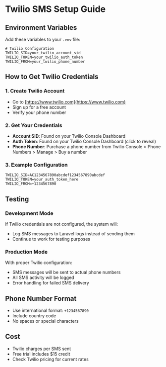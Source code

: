 # Twilio SMS Setup Guide

## Environment Variables

Add these variables to your `.env` file:

```env
# Twilio Configuration
TWILIO_SID=your_twilio_account_sid
TWILIO_TOKEN=your_twilio_auth_token
TWILIO_FROM=your_twilio_phone_number
```

## How to Get Twilio Credentials

### 1. Create Twilio Account

-   Go to [https://www.twilio.com](https://www.twilio.com)
-   Sign up for a free account
-   Verify your phone number

### 2. Get Your Credentials

-   **Account SID**: Found on your Twilio Console Dashboard
-   **Auth Token**: Found on your Twilio Console Dashboard (click to reveal)
-   **Phone Number**: Purchase a phone number from Twilio Console > Phone Numbers > Manage > Buy a number

### 3. Example Configuration

```env
TWILIO_SID=AC1234567890abcdef1234567890abcdef
TWILIO_TOKEN=your_auth_token_here
TWILIO_FROM=+1234567890
```

## Testing

### Development Mode

If Twilio credentials are not configured, the system will:

-   Log SMS messages to Laravel logs instead of sending them
-   Continue to work for testing purposes

### Production Mode

With proper Twilio configuration:

-   SMS messages will be sent to actual phone numbers
-   All SMS activity will be logged
-   Error handling for failed SMS delivery

## Phone Number Format

-   Use international format: `+1234567890`
-   Include country code
-   No spaces or special characters

## Cost

-   Twilio charges per SMS sent
-   Free trial includes $15 credit
-   Check Twilio pricing for current rates












